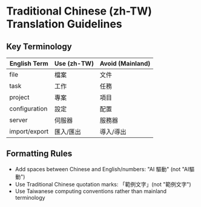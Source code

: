# Traditional Chinese (zh-TW) Translation Guidelines

## Key Terminology

| English Term  | Use (zh-TW) | Avoid (Mainland) |
| ------------- | ----------- | ---------------- |
| file          | 檔案        | 文件             |
| task          | 工作        | 任務             |
| project       | 專案        | 項目             |
| configuration | 設定        | 配置             |
| server        | 伺服器      | 服務器           |
| import/export | 匯入/匯出   | 導入/導出        |

## Formatting Rules

- Add spaces between Chinese and English/numbers: "AI 驅動" (not "AI驅動")
- Use Traditional Chinese quotation marks: 「範例文字」(not "範例文字")
- Use Taiwanese computing conventions rather than mainland terminology
